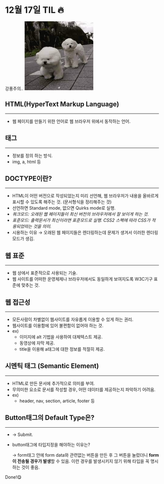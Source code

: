 # 12월 17일 TIL 🔥
강풍주의..
![wind](/images/wind.jpg)

## HTML(HyperText Markup Language)
---

- 웹 페이지를 만들기 위한 언어로 웹 브라우저 위에서 동작하는 언어.

## 태그

---

- 정보를 정의 하는 방식.
- img, a, html 등

## DOCTYPE이란?

---

- HTML이 어떤 버전으로 작성되었는지 미리 선언해, 웹 브라우저가 내용을 올바르게 표시할 수 있도록 해주는 것. (문서형식을 정리해주는 것)
- 선언하면 Standard mode, 없으면 Quirks mode로 실행.
- *쿼크모드: 오래된 웹 페이지들이 최신 버전의 브라우저에서 잘 보이게 하는 것.*
- *표준모드: 출력문서가 최신이라면 표준모드로 실행. CSS2 스펙에 따라 CSS가 적용되었따는 것을 의미.*
- 시용하는 이유 → 오래된 웹 페이지들은 렌더링하는데 문제가 생겨서 이러한 렌더링 모드가 생김.

## 웹 표준

---

- 웹 상에서 표준적으로 사용되는 기술.
- 웹 사이트를 어떠한 운영체제나 브라우저에서도 동일하게 보여지도록 W3C기구 표준에 맞추는 것.

## 웹 접근성

---

- 모든사람이 차별없이 웹사이트를 자유롭게 이용할 수 있게 하는 권리.
- 웹사이트를 이용함에 있어 불편함이 없어야 하는 것.
- ex)
    - 이미지에 alt 기법을 사용하여 대체텍스트 제공.
    - 동영상에 자막 제공.
    - title을 이용해 a태그에 대한 정보를 적절히 제공.

## 시멘틱 태그 (Semantic Element)

---

- HTML로 만든 문서에 추가적으로 의미를 부여.
- 무의미한 요소로 문서를 작성할 경우, 어떤 데이터를 제공하는지 파악하기 어려움.
- ex)
    - header, nav, section, article, footer 등
    

## Button태그의 Default Type은?

---

- → Submit.
- button태그에 타입지정을 해야하는 이유는?
    
    → form태그 안에 form data와 관련없는 버튼을 만든 후 그 버튼을 눌렀더니 **form이 전송될 경우가 발생**할 수 있음. 이런 경우를 발생시키지 않기 위해 타입을 꼭 명시하는 것이 좋음.
    

Done!😋